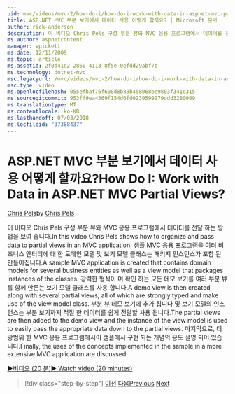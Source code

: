 ```yaml
---
uid: mvc/videos/mvc-2/how-do-i/how-do-i-work-with-data-in-aspnet-mvc-partial-views
title: ASP.NET MVC 부분 보기에서 데이터 사용 어떻게 할까요? | Microsoft 문서
author: rick-anderson
description: 이 비디오 Chris Pels 구성 부분 뷰와 MVC 응용 프로그램에서 데이터를 전달 하는 방법을 보여 줍니다. 샘플 MVC 응용 프로그램 도메인을 포함 하는 중... 만들어집니다.
ms.author: aspnetcontent
manager: wpickett
ms.date: 12/11/2009
ms.topic: article
ms.assetid: 2f0d41d2-2860-4113-8f5e-0efdd29abf7b
ms.technology: dotnet-mvc
msc.legacyurl: /mvc/videos/mvc-2/how-do-i/how-do-i-work-with-data-in-aspnet-mvc-partial-views
msc.type: video
ms.openlocfilehash: 055efbaf76f608d8b88b458068be9803f341e315
ms.sourcegitcommit: 953ff9ea4369f154d6fd0239599279ddd3280009
ms.translationtype: MT
ms.contentlocale: ko-KR
ms.lasthandoff: 07/03/2018
ms.locfileid: "37388437"
---
```

<a name="how-do-i-work-with-data-in-aspnet-mvc-partial-views"></a><span data-ttu-id="59181-105">ASP.NET MVC 부분 보기에서 데이터 사용 어떻게 할까요?</span><span class="sxs-lookup"><span data-stu-id="59181-105">How Do I: Work with Data in ASP.NET MVC Partial Views?</span></span>
====================
<span data-ttu-id="59181-106">[Chris Pels](https://twitter.com/chrispels)</span><span class="sxs-lookup"><span data-stu-id="59181-106">by [Chris Pels](https://twitter.com/chrispels)</span></span>

<span data-ttu-id="59181-107">이 비디오 Chris Pels 구성 부분 뷰와 MVC 응용 프로그램에서 데이터를 전달 하는 방법을 보여 줍니다.</span><span class="sxs-lookup"><span data-stu-id="59181-107">In this video Chris Pels shows how to organize and pass data to partial views in an MVC application.</span></span> <span data-ttu-id="59181-108">샘플 MVC 응용 프로그램을 여러 비즈니스 엔터티에 대 한 도메인 모델 및 보기 모델 클래스는 패키지 인스턴스가 포함 된 만들어집니다.</span><span class="sxs-lookup"><span data-stu-id="59181-108">A sample MVC application is created that contains domain models for several business entities as well as a view model that packages instances of the classes.</span></span> <span data-ttu-id="59181-109">강력한 형식이 며 확인 하는 모든 데모 보기를 여러 부분 뷰를 함께 만든는 보기 모델 클래스를 사용 합니다.</span><span class="sxs-lookup"><span data-stu-id="59181-109">A demo view is then created along with several partial views, all of which are strongly typed and make use of the view model class.</span></span> <span data-ttu-id="59181-110">부분 뷰 데모 보기에 추가 됩니다 및 보기 모델의 인스턴스는 부분 보기까지 적절 한 데이터를 쉽게 전달할 사용 됩니다.</span><span class="sxs-lookup"><span data-stu-id="59181-110">The partial views are then added to the demo view and the instance of the view model is used to easily pass the appropriate data down to the partial views.</span></span> <span data-ttu-id="59181-111">마지막으로, 더 광범위 한 MVC 응용 프로그램에서이 샘플에서 구현 되는 개념의 용도 설명 되어 있습니다.</span><span class="sxs-lookup"><span data-stu-id="59181-111">Finally, the uses of the concepts implemented in the sample in a more extensive MVC application are discussed.</span></span>

[<span data-ttu-id="59181-112">&#9654;비디오 (20 분)</span><span class="sxs-lookup"><span data-stu-id="59181-112">&#9654; Watch video (20 minutes)</span></span>](https://channel9.msdn.com/Blogs/ASP-NET-Site-Videos/how-do-i-work-with-data-in-aspnet-mvc-partial-views)

> [!div class="step-by-step"]
> <span data-ttu-id="59181-113">[이전](how-do-i-return-json-formatted-data-for-an-ajax-call-in-an-aspnet-mvc-web-application.md)
> [다음](how-do-i-implement-view-models-to-manage-data-for-aspnet-mvc-views.md)</span><span class="sxs-lookup"><span data-stu-id="59181-113">[Previous](how-do-i-return-json-formatted-data-for-an-ajax-call-in-an-aspnet-mvc-web-application.md)
[Next](how-do-i-implement-view-models-to-manage-data-for-aspnet-mvc-views.md)</span></span>

